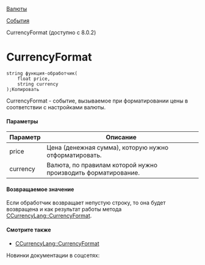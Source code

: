 [Валюты](/api_help/currency/index.php)

[События](/api_help/currency/events/index.php)

CurrencyFormat (доступно с 8.0.2)

CurrencyFormat
==============

```
string функция-обработчик(
	float price,
	string currency
);Копировать
```

CurrencyFormat - событие, вызываемое при форматировании цены в соответствии с настройками валюты.

#### Параметры

| Параметр | Описание |
| --- | --- |
| price | Цена (денежная сумма), которую нужно отформатировать. |
| currency | Валюта, по правилам которой нужно производить форматирование. |

#### Возвращаемое значение

Если обработчик возвращает непустую строку, то она будет возвращена и как результат работы метода [CCurrencyLang::CurrencyFormat](/api_help/currency/developer/ccurrencylang/currencyformat.php).

#### Смотрите также

* [CCurrencyLang::CurrencyFormat](/api_help/currency/developer/ccurrencylang/currencyformat.php)

Новинки документации в соцсетях:
